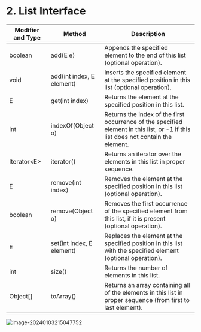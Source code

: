 # 2. List Interface

| **Modifier and Type** | **Method**                | **Description**                                              |
| --------------------- | ------------------------- | ------------------------------------------------------------ |
| boolean               | add(E e)                  | Appends the specified element to the end of this list (optional operation). |
| void                  | add(int index, E element) | Inserts the specified element at the specified position in this list (optional operation). |
| E                     | get(int index)            | Returns the element at the specified position in this list.  |
| int                   | indexOf(Object o)         | Returns the index of the first occurrence of the specified element in this list, or -1 if this list does not contain the element. |
| Iterator\<E>          | iterator()                | Returns an iterator over the elements in this list in proper sequence. |
| E                     | remove(int index)         | Removes the element at the specified position in this list (optional operation). |
| boolean               | remove(Object o)          | Removes the first occurrence of the specified element from this list, if it is present (optional operation). |
| E                     | set(int index, E element) | Replaces the element at the specified position in this list with the specified element (optional operation). |
| int                   | size()                    | Returns the number of elements in this list.                 |
| Object[]              | toArray()                 | Returns an array containing all of the elements in this list in proper sequence (from first to last element). |

![image-20240103215047752](/home/denizkorkmaz/.config/Typora/typora-user-images/image-20240103215047752.png)
